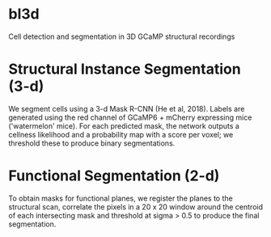 # bl3d
Cell detection and segmentation in 3D GCaMP structural recordings

# Structural Instance Segmentation (3-d)
We segment cells using a 3-d Mask R-CNN (He et al, 2018). Labels are generated using the red channel of GCaMP6 + mCherry expressing mice ('watermelon' mice). For each predicted mask, the network outputs a cellness likelihood and a probability map with a score per voxel; we threshold these to produce binary segmentations.

# Functional Segmentation (2-d)
To obtain masks for functional planes, we register the planes to the structural scan, correlate the pixels in a 20 x 20 window around the centroid of each intersecting mask and threshold at sigma > 0.5 to produce the final segmentation.
